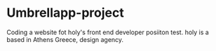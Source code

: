 # Umbrellapp-project
Coding a website fot holy's front end developer posiiton test. holy is a based in Athens Greece, design agency.
